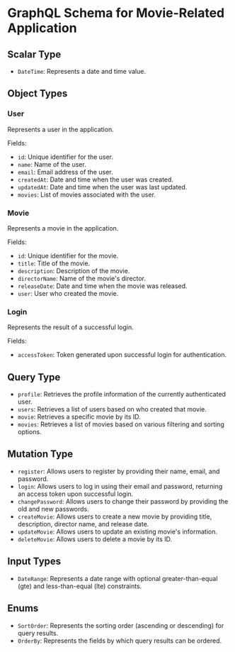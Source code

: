 # GraphQL Schema for Movie-Related Application

## Scalar Type

- `DateTime`: Represents a date and time value.

## Object Types

### User

Represents a user in the application.

Fields:
- `id`: Unique identifier for the user.
- `name`: Name of the user.
- `email`: Email address of the user.
- `createdAt`: Date and time when the user was created.
- `updatedAt`: Date and time when the user was last updated.
- `movies`: List of movies associated with the user.

### Movie

Represents a movie in the application.

Fields:
- `id`: Unique identifier for the movie.
- `title`: Title of the movie.
- `description`: Description of the movie.
- `directorName`: Name of the movie's director.
- `releaseDate`: Date and time when the movie was released.
- `user`: User who created the movie.

### Login

Represents the result of a successful login.

Fields:
- `accessToken`: Token generated upon successful login for authentication.

## Query Type

- `profile`: Retrieves the profile information of the currently authenticated user.
- `users`: Retrieves a list of users based on who created that movie.
- `movie`: Retrieves a specific movie by its ID.
- `movies`: Retrieves a list of movies based on various filtering and sorting options.

## Mutation Type

- `register`: Allows users to register by providing their name, email, and password.
- `login`: Allows users to log in using their email and password, returning an access token upon successful login.
- `changePassword`: Allows users to change their password by providing the old and new passwords.
- `createMovie`: Allows users to create a new movie by providing title, description, director name, and release date.
- `updateMovie`: Allows users to update an existing movie's information.
- `deleteMovie`: Allows users to delete a movie by its ID.

## Input Types

- `DateRange`: Represents a date range with optional greater-than-equal (gte) and less-than-equal (lte) constraints.

## Enums

- `SortOrder`: Represents the sorting order (ascending or descending) for query results.
- `OrderBy`: Represents the fields by which query results can be ordered.
